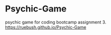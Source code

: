# Psychic-Game

psychic game for coding bootcamp assignment 3. https://ruebush.github.io/Psychic-Game
